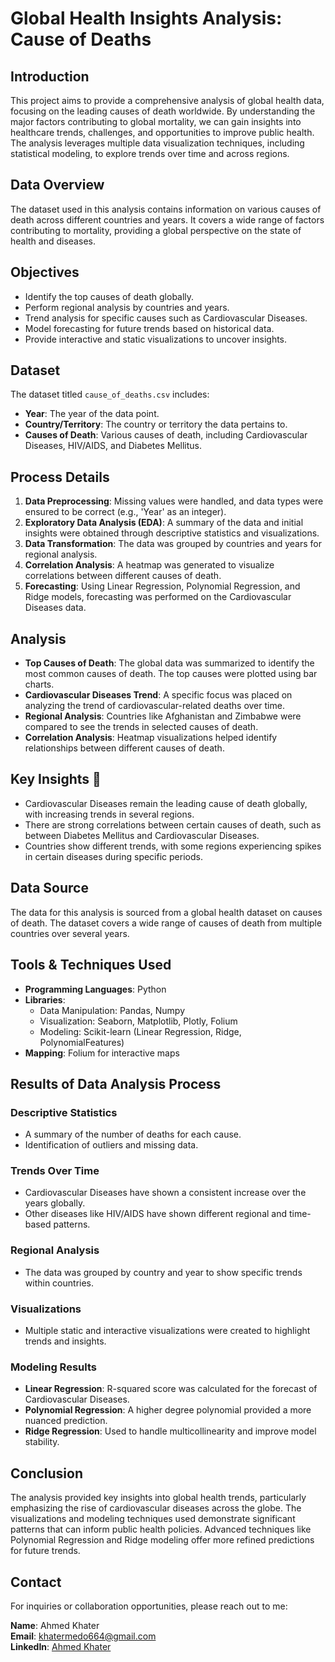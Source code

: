 # Global Health Insights Analysis: Cause of Deaths

## Introduction
This project aims to provide a comprehensive analysis of global health data, focusing on the leading causes of death worldwide. By understanding the major factors contributing to global mortality, we can gain insights into healthcare trends, challenges, and opportunities to improve public health. The analysis leverages multiple data visualization techniques, including statistical modeling, to explore trends over time and across regions.

## Data Overview
The dataset used in this analysis contains information on various causes of death across different countries and years. It covers a wide range of factors contributing to mortality, providing a global perspective on the state of health and diseases.

## Objectives
- Identify the top causes of death globally.
- Perform regional analysis by countries and years.
- Trend analysis for specific causes such as Cardiovascular Diseases.
- Model forecasting for future trends based on historical data.
- Provide interactive and static visualizations to uncover insights.

## Dataset
The dataset titled `cause_of_deaths.csv` includes:
- **Year**: The year of the data point.
- **Country/Territory**: The country or territory the data pertains to.
- **Causes of Death**: Various causes of death, including Cardiovascular Diseases, HIV/AIDS, and Diabetes Mellitus.

## Process Details
1. **Data Preprocessing**: Missing values were handled, and data types were ensured to be correct (e.g., 'Year' as an integer).
2. **Exploratory Data Analysis (EDA)**: A summary of the data and initial insights were obtained through descriptive statistics and visualizations.
3. **Data Transformation**: The data was grouped by countries and years for regional analysis.
4. **Correlation Analysis**: A heatmap was generated to visualize correlations between different causes of death.
5. **Forecasting**: Using Linear Regression, Polynomial Regression, and Ridge models, forecasting was performed on the Cardiovascular Diseases data.

## Analysis
- **Top Causes of Death**: The global data was summarized to identify the most common causes of death. The top causes were plotted using bar charts.
- **Cardiovascular Diseases Trend**: A specific focus was placed on analyzing the trend of cardiovascular-related deaths over time.
- **Regional Analysis**: Countries like Afghanistan and Zimbabwe were compared to see the trends in selected causes of death.
- **Correlation Analysis**: Heatmap visualizations helped identify relationships between different causes of death.

## Key Insights 🌟
- Cardiovascular Diseases remain the leading cause of death globally, with increasing trends in several regions.
- There are strong correlations between certain causes of death, such as between Diabetes Mellitus and Cardiovascular Diseases.
- Countries show different trends, with some regions experiencing spikes in certain diseases during specific periods.

## Data Source
The data for this analysis is sourced from a global health dataset on causes of death. The dataset covers a wide range of causes of death from multiple countries over several years.

## Tools & Techniques Used
- **Programming Languages**: Python
- **Libraries**:
  - Data Manipulation: Pandas, Numpy
  - Visualization: Seaborn, Matplotlib, Plotly, Folium
  - Modeling: Scikit-learn (Linear Regression, Ridge, PolynomialFeatures)
- **Mapping**: Folium for interactive maps

## Results of Data Analysis Process
### Descriptive Statistics
- A summary of the number of deaths for each cause.
- Identification of outliers and missing data.

### Trends Over Time
- Cardiovascular Diseases have shown a consistent increase over the years globally.
- Other diseases like HIV/AIDS have shown different regional and time-based patterns.

### Regional Analysis
- The data was grouped by country and year to show specific trends within countries.

### Visualizations
- Multiple static and interactive visualizations were created to highlight trends and insights.

### Modeling Results
- **Linear Regression**: R-squared score was calculated for the forecast of Cardiovascular Diseases.
- **Polynomial Regression**: A higher degree polynomial provided a more nuanced prediction.
- **Ridge Regression**: Used to handle multicollinearity and improve model stability.

## Conclusion
The analysis provided key insights into global health trends, particularly emphasizing the rise of cardiovascular diseases across the globe. The visualizations and modeling techniques used demonstrate significant patterns that can inform public health policies. Advanced techniques like Polynomial Regression and Ridge modeling offer more refined predictions for future trends.

## Contact
For inquiries or collaboration opportunities, please reach out to me:

**Name**: Ahmed Khater  
**Email**: [khatermedo664@gmail.com](mailto:khatermedo664@gmail.com)  
**LinkedIn**: [Ahmed Khater](https://www.linkedin.com/in/ahmed-khater-1bb2a324a)
